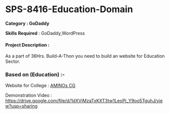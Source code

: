 # SPS-8416-Education-Domain

**Category : GoDaddy**

**Skills Required** : GoDaddy,WordPress

#### Project Description :
As a part of 36Hrs. Build-A-Thon you need to build an website for Education Sector.



### Based on (Education) :-

Website for College : <a href = "https://ygf.b95.myftpupload.com/"> AMINOs CG</a>

Demonstration Video : https://drive.google.com/file/d/1dXVjMzaTxKXT3tw1LeoPj_Y9oo5TguhJ/view?usp=sharing
